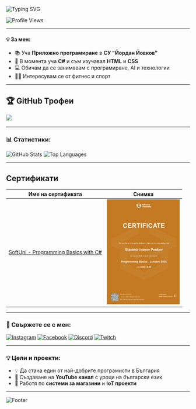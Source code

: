 ![Typing SVG](https://readme-typing-svg.herokuapp.com?font=Fira+Code&size=35&pause=1000&color=BF40BF&width=435&lines=Здравейте!+👋)

![Profile Views](https://komarev.com/ghpvc/?username=Penk0vXd&color=blue)

---

#### 💡 За мен:
- 📚 Уча **Приложно програмиране** в **СУ "Йордан Йовков"**
- 📖 В момента уча **C#** и съм изучавал **HTML** и **CSS**
- 💻 Обичам да се занимавам с програмиране, AI и технологии
- 🏋️‍♂️ Интересувам се от фитнес и спорт

---

## 🏆 GitHub Трофеи
![](https://github-profile-trophy.vercel.app/?username=Penk0vXd&theme=github_dark_dimmed&no-frame=true&no-bg=false&margin-w=4)

---

### 📊 Статистики:
![GitHub Stats](https://github-readme-stats.vercel.app/api?username=Penk0vXd&show_icons=true&theme=radical)
![Top Languages](https://github-readme-stats.vercel.app/api/top-langs/?username=Penk0vXd&layout=compact&theme=radical)

---
## Сертификати

| Име на сертификата | Снимка |
| ------------------ |:------:|
| [SoftUni - Programming Basics with C#](https://softuni.bg/certificates/details/238528/dca2e5dd) | <a href="https://softuni.bg/certificates/details/238528/dca2e5dd"><img src="./Basics.jpeg" alt="SoftUni - Programming Basics with C#" width="200"></a> |



---

### 📢 Свържете се с мен:
[![Instagram](https://img.shields.io/badge/Instagram-E4405F?style=for-the-badge&logo=instagram&logoColor=white)](https://www.instagram.com/penk0v.888)
[![Facebook](https://img.shields.io/badge/Facebook-1877F2?style=for-the-badge&logo=facebook&logoColor=white)](https://www.facebook.com/profile.php?id=61572909262622)
[![Discord](https://img.shields.io/badge/Discord-7289DA?style=for-the-badge&logo=discord&logoColor=white)](https://discord.gg/454666559378423808)
[![Twitch](https://img.shields.io/badge/Twitch-9146FF?style=for-the-badge&logo=twitch&logoColor=white)](https://www.twitch.tv/penkovxd_19)


---

### 💡 Цели и проекти:
- 💡 Да стана един от най-добрите програмисти в България
- 🚀 Създаване на **YouTube канал** с уроци на български език
- 🌟 Работя по **системи за магазини** и **IoT проекти**

---

![Footer](https://capsule-render.vercel.app/api?type=waving&color=BF40BF&height=100&section=footer)

